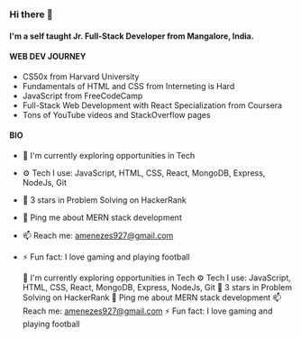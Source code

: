 ### Hi there 👋


#### I'm a self taught Jr. Full-Stack Developer from Mangalore, India.


#### WEB DEV JOURNEY

-	CS50x from Harvard University
-	Fundamentals of HTML and CSS from Interneting is Hard
-	JavaScript from FreeCodeCamp
-	Full-Stack Web Development with React Specialization from Coursera
- Tons of YouTube videos and StackOverflow pages 

#### BIO

- 🏢 I'm currently exploring opportunities in Tech
- ⚙️ Tech I use: JavaScript, HTML, CSS, React, MongoDB, Express, NodeJs, Git
- 🌟 3 stars in Problem Solving on HackerRank
- 💬 Ping me about MERN stack development
- 📫 Reach me: amenezes927@gmail.com
- ⚡️ Fun fact: I love gaming and playing football






	 🏢 I'm currently exploring opportunities in Tech
	 ⚙️ Tech I use: JavaScript, HTML, CSS, React, MongoDB, Express, NodeJs, Git
	 🌟 3 stars in Problem Solving on HackerRank
	 💬 Ping me about MERN stack development
	 📫 Reach me: amenezes927@gmail.com
	 ⚡️ Fun fact: I love gaming and playing football
